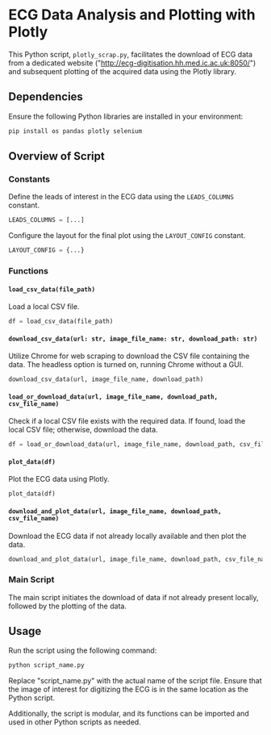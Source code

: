 # ECG Data Analysis and Plotting with Plotly

This Python script, `plotly_scrap.py`, facilitates the download of ECG data from a dedicated website ("http://ecg-digitisation.hh.med.ic.ac.uk:8050/") and subsequent plotting of the acquired data using the Plotly library.

## Dependencies

Ensure the following Python libraries are installed in your environment:

```bash
pip install os pandas plotly selenium
```

## Overview of Script

### Constants

Define the leads of interest in the ECG data using the `LEADS_COLUMNS` constant.

```python
LEADS_COLUMNS = [...]
```

Configure the layout for the final plot using the `LAYOUT_CONFIG` constant.

```python
LAYOUT_CONFIG = {...}
```

### Functions

#### `load_csv_data(file_path)`

Load a local CSV file.

```python
df = load_csv_data(file_path)
```

#### `download_csv_data(url: str, image_file_name: str, download_path: str)`

Utilize Chrome for web scraping to download the CSV file containing the data. The headless option is turned on, running Chrome without a GUI.

```python
download_csv_data(url, image_file_name, download_path)
```

#### `load_or_download_data(url, image_file_name, download_path, csv_file_name)`

Check if a local CSV file exists with the required data. If found, load the local CSV file; otherwise, download the data.

```python
df = load_or_download_data(url, image_file_name, download_path, csv_file_name)
```

#### `plot_data(df)`

Plot the ECG data using Plotly.

```python
plot_data(df)
```

#### `download_and_plot_data(url, image_file_name, download_path, csv_file_name)`

Download the ECG data if not already locally available and then plot the data.

```python
download_and_plot_data(url, image_file_name, download_path, csv_file_name)
```

### Main Script

The main script initiates the download of data if not already present locally, followed by the plotting of the data.

## Usage

Run the script using the following command:

```bash
python script_name.py
```

Replace "script_name.py" with the actual name of the script file. Ensure that the image of interest for digitizing the ECG is in the same location as the Python script.

Additionally, the script is modular, and its functions can be imported and used in other Python scripts as needed.